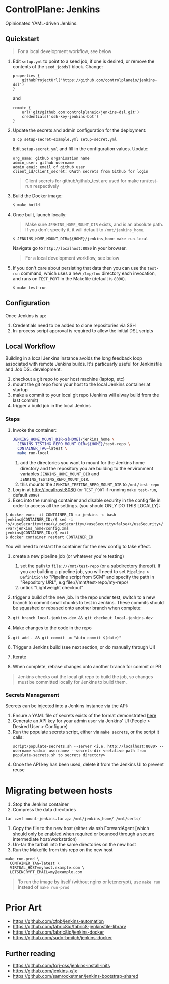 # ControlPlane: Jenkins

Opinionated YAML-driven Jenkins.

## Quickstart

> For a local development workflow, see below

1. Edit `setup.yml` to point to a seed job, if one is desired, or remove the contents of the `seed_jobdsl` block. Change:
    ```
    properties {
        githubProjectUrl('https://github.com/controlplaneio/jenkins-dsl')
    }
    ```
    and  
    ```
    remote {
        url('git@github.com:controlplaneio/jenkins-dsl.git')
        credentials('ssh-key-jenkins-bot')
    }
    ```
1. Update the secrets and admin configuration for the deployment:

    ```
    $ cp setup-secret-example.yml setup-secret.yml
    ```

    Edit `setup-secret.yml` and fill in the configuration values. Update:
    ```
    org_name: github organisation name
    admin_user: github username
    admin_emai: email of github user
    client_id/client_secret: OAuth secrets from Github for login
    ```

    > Client secrets for github/github_test are used for make run/test-run respectively

1. Build the Docker image:
    ```
    $ make build
    ```

1. Once built, launch locally:

    > Make sure `JENKINS_HOME_MOUNT_DIR` exists, and is an absolute path. If you don't
    > specify it, it will default to `/mnt/jenkins_home`.

    ```
    $ JENKINS_HOME_MOUNT_DIR=${HOME}/jenkins_home make run-local
    ```

    Navigate go to `http://localhost:8080` in your browser.

    > For a local development workflow, see below

1. If you don't care about persisting that data then you can use the `test-run` command, which uses a new `/tmp/foo`
directory each invocation, and runs on `TEST_PORT` in the Makefile (default is `8090`).

    ```
    $ make test-run
    ```

## Configuration

Once Jenkins is up:
1. Credentials need to be added to clone repositories via SSH
1. In-process script approval is required to allow the initial DSL scripts

## Local Workflow

Building in a local Jenkins instance avoids the long feedback loop associated with remote Jenkins builds. It's
particuarly useful for Jenkinsfile and Job DSL development.

1. checkout a git repo to your host machine (laptop, etc)
1. mount the git repo from your host to the local Jenkins container at startup
1. make a commit to your local git repo (Jenkins will alway build from the last commit)
1. trigger a build job in the local Jenkins

### Steps

1. Invoke the container:
    ```bash
    JENKINS_HOME_MOUNT_DIR=${HOME}/jenkins_home \
      JENKINS_TESTING_REPO_MOUNT_DIR=${HOME}/test-repo \
      CONTAINER_TAG=latest \
      make run-local
     ```
    1. add the directories you want to mount for the Jenkins home directory and the repository you are building to the environment variables `JENKINS_HOME_MOUNT_DIR` and `JENKINS_TESTING_REPO_MOUNT_DIR`.
    1. this mounts the `JENKINS_TESTING_REPO_MOUNT_DIR` to `/mnt/test-repo`
1. Log in at [http://localhost:8080](http://localhost:8080) (or `TEST_PORT` if running `make test-run`, default `8090`)
1. Exec into the running container and disable security in the config file in order to access all the settings.
   (you should ONLY DO THIS LOCALLY):
  ```
  $ docker exec -it CONTAINER_ID su jenkins -c bash
  jenkins@CONTAINER_ID:/$ sed -i 's/<useSecurity>true<\/useSecurity>/<useSecurity>false<\/useSecurity>/' /var/jenkins_home/config.xml
  jenkins@CONTAINER_ID:/$ exit
  $ docker container restart CONTAINER_ID
  ```
  You will need to restart the container for the new config to take effect.
1. create a new pipeline job (or whatever you're testing)
    1. set the path to `file:///mnt/test-repo` (or a subdirectory thereof). If you are building a pipeline job,
    you will need to set `Pipeline > Definition` to "Pipeline script from SCM" and specify the path in "Repository URL",
    e.g file:///mnt/test-repo/my-repo/
    1. untick "Lightweight checkout"

1. trigger a build of the new job. In the repo under test, switch to a new branch to commit small chunks to test in
Jenkins. These commits should be squashed or rebased onto another branch when complete:
  1. `git branch local-jenkins-dev && git checkout local-jenkins-dev`
  1. Make changes to the code in the repo
  1. `git add . && git commit -m "Auto commit $(date)"`
  1. Trigger a Jenkins build (see next section, or do manually through UI)
  1. Iterate
  1. When complete, rebase changes onto another branch for commit or PR

> Jenkins checks out the local git repo to build the job, so changes must be committed locally for Jenkins to build
> them.

### Secrets Management

Secrets can be injected into a Jenkins instance via the API:

1. Ensure a YAML file of secrets exists of the format demonstrated [here](script/tests/assets/MultiEnv/FirstEnviron.yaml)
1. Generate an API key for your admin user via Jenkins' UI (People > Desired User > Configure)
1. Run the populate secrets script, either via `make secrets`, or the script it calls:
    ```
    script/populate-secrets.sh --server <i.e. http://localhost:8080> --username <admin username> --secrets-dir <relative path from populate-secrets.sh to secrets directory>
    ```
1. Once the API key has been used, delete it from the Jenkins UI to prevent reuse

# Migrating between hosts

1. Stop the Jenkins container
1. Compress the data directories
  ```
  tar czvf mount-jenkins.tar.gz /mnt/jenkins_home/ /mnt/certs/
  ```
1. Copy the file to the new host (either via ssh ForwardAgent [which should only be [enabled when required](https://heipei.github.io/2015/02/26/SSH-Agent-Forwarding-considered-harmful/) or bounced through a secure intermediate host/workstation)
1. Un-tar the tarball into the same directories on the new host
1. Run the Makefile from this repo on the new host
  ```
  make run-prod \
    CONTAINER_TAG=latest \
    VIRTUAL_HOST=myhost.example.com \
    LETSENCRYPT_EMAIL=my@example.com
  ```
> To run the image by itself (without nginx or letencrypt), use `make run` instead of `make run-prod`


# Prior Art

- https://github.com/cfpb/jenkins-automation
- https://github.com/fabric8io/fabric8-jenkinsfile-library
- https://github.com/fabric8io/jenkins-docker
- https://github.com/sudo-bmitch/jenkins-docker

## Further reading

- https://github.com/forj-oss/jenkins-install-inits
- https://github.com/jenkins-x/jx
- https://github.com/samrocketman/jenkins-bootstrap-shared
